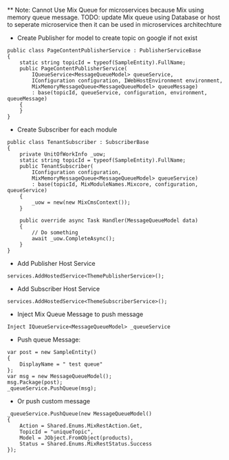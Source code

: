 ** Note: Cannot Use Mix Queue for microservices  because Mix using memory queue message. 
TODO: update Mix queue using Database or host to seperate microservice then it can be used in microservices architechture

- Create Publisher for model to create topic on google if not exist
```
public class PageContentPublisherService : PublisherServiceBase
{
    static string topicId = typeof(SampleEntity).FullName;
    public PageContentPublisherService(
        IQueueService<MessageQueueModel> queueService, 
        IConfiguration configuration, IWebHostEnvironment environment,
        MixMemoryMessageQueue<MessageQueueModel> queueMessage) 
        : base(topicId, queueService, configuration, environment, queueMessage)
    {
    }
}

```
- Create Subscriber for each module
```
public class TenantSubscriber : SubscriberBase
{
    private UnitOfWorkInfo _uow;
    static string topicId = typeof(SampleEntity).FullName;
    public TenantSubscriber(
        IConfiguration configuration,
        MixMemoryMessageQueue<MessageQueueModel> queueService) 
        : base(topicId, MixModuleNames.Mixcore, configuration, queueService)
    {
        _uow = new(new MixCmsContext());
    }

    public override async Task Handler(MessageQueueModel data)
    {
        // Do something
        await _uow.CompleteAsync();
    }
}
```
- Add Publisher Host Service
```
services.AddHostedService<ThemePublisherService>();
```
- Add Subscriber Host Service
```
services.AddHostedService<ThemeSubscriberService>();
```

- Inject Mix Queue Message to push message
```
Inject IQueueService<MessageQueueModel> _queueService
```
- Push queue Message:
```
var post = new SampleEntity()
{
    DisplayName = " test queue"
};
var msg = new MessageQueueModel();
msg.Package(post);
_queueService.PushQueue(msg);
```
- Or push custom message
```
_queueService.PushQueue(new MessageQueueModel()
{
    Action = Shared.Enums.MixRestAction.Get,
    TopicId = "uniqueTopic",
    Model = JObject.FromObject(products),
    Status = Shared.Enums.MixRestStatus.Success
});
```